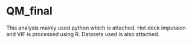 # QM_final

This analysis mainly used python which is attached. 
Hot deck imputaion and VIF is processed using R.
Datasets used is also attached.
